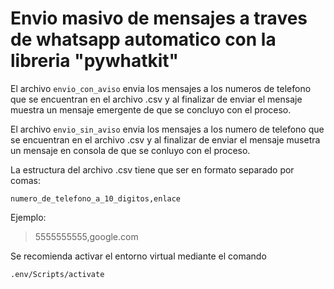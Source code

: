 # Envio masivo de mensajes a traves de whatsapp automatico con la libreria "pywhatkit"

El archivo ``envio_con_aviso`` envia los mensajes a los numeros de telefono que se encuentran en el archivo .csv y al finalizar de enviar el mensaje muestra un mensaje emergente de que se concluyo con el proceso.

El archivo ``envio_sin_aviso`` envia los mensajes a los numero de telefono que se encuentran en el archivo .csv y al finalizar de enviar el mensaje musetra un mensaje en consola de que se conluyo con el proceso.

La estructura del archivo .csv tiene que ser en formato separado por comas:

```numero_de_telefono_a_10_digitos,enlace```

Ejemplo: 
> 5555555555,google.com

Se recomienda activar el entorno virtual mediante el comando
```bash
.env/Scripts/activate 
```